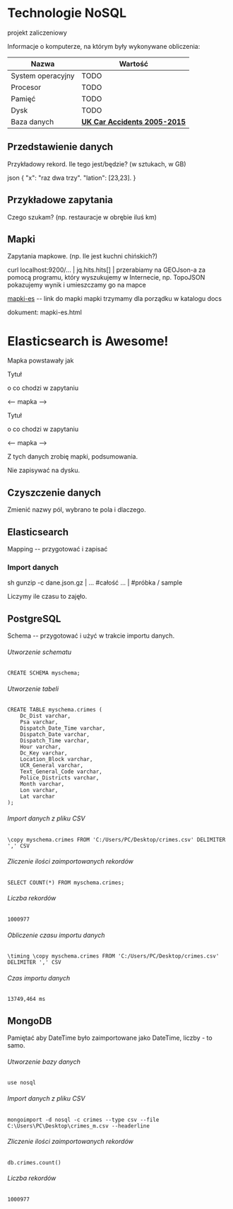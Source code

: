 <h1>Technologie NoSQL</h1>

projekt zaliczeniowy

<p>Informacje o komputerze, na którym były wykonywane obliczenia:</p>

<table>
  <thead>
    <tr>
      <th>Nazwa</th>
      <th>Wartość</th>
    </tr>
  </thead>
  <tbody>
    <tr>
      <td>System operacyjny</td>
      <td>TODO</td>
    </tr>
    <tr>
      <td>Procesor</td>
      <td>TODO</td>
    </tr>
    <tr>
      <td>Pamięć</td>
      <td>TODO</td>
    </tr>
    <tr>
      <td>Dysk</td>
      <td>TODO</td>
    </tr>
    <tr>
      <td>Baza danych</td>
      <td><a href="https://www.kaggle.com/silicon99/dft-accident-data"><b>UK Car Accidents 2005-2015</b></a></td>
    </tr>
  </tbody>
</table>






## Przedstawienie danych
Przykładowy rekord. Ile tego jest/będzie? (w sztukach, w GB)

json
{
	"x": "raz dwa trzy".
	"lation": [23,23].
}


## Przykładowe zapytania

Czego szukam? (np. restauracje w obrębie iluś km)

## Mapki
Zapytania mapkowe. (np. Ile jest kuchni chińskich?)

curl localhost:9200/... | jq.hits.hits[] | przerabiamy na GEOJson-a za pomocą programu, który wyszukujemy w Internecie, np. TopoJSON
pokazujemy wynik i umieszczamy go na mapce

[mapki-es](mapki-es) -- link do mapki
mapki trzymamy dla porządku w katalogu docs

dokument: mapki-es.html
<h1>Elasticsearch is Awesome!</h1>

<p>Mapka powstawały jak</p>
<p>Tytuł</p>
<p>o co chodzi w zapytaniu</p>
<-- mapka -->

<p>Tytuł</p>
<p>o co chodzi w zapytaniu</p>
<-- mapka -->

Z tych danych zrobię mapki, podsumowania.

Nie zapisywać na dysku.

## Czyszczenie danych
Zmienić nazwy pól, wybrano te pola i dlaczego.

## Elasticsearch

Mapping -- przygotować i zapisać

### Import danych

sh
gunzip -c dane.json.gz | ... #całość
... 		| #próbka / sample

Liczymy ile czasu to zajęło.



## PostgreSQL

Schema -- przygotować i użyć w trakcie importu danych.

<h6>Utworzenie schematu</h6>
<code>CREATE SCHEMA myschema;</code>

<h6>Utworzenie tabeli</h6>
<code>CREATE TABLE myschema.crimes (
	Dc_Dist varchar,
	Psa varchar,
	Dispatch_Date_Time varchar, 
	Dispatch_Date varchar,  
	Dispatch_Time varchar, 
	Hour varchar, 
	Dc_Key varchar, 
	Location_Block varchar, 
	UCR_General varchar, 
	Text_General_Code varchar, 
	Police_Districts varchar,
	Month varchar, 
	Lon varchar, 
	Lat varchar 
);</code>

<h6>Import danych z pliku CSV</h6>
<code>\copy myschema.crimes FROM 'C:/Users/PC/Desktop/crimes.csv' DELIMITER ',' CSV</code>

<h6>Zliczenie ilości zaimportowanych rekordów</h6>
<code>SELECT COUNT(*) FROM myschema.crimes;</code>

<h6>Liczba rekordów</h6>
<code>1000977</code>

<h6>Obliczenie czasu importu danych</h6>
<code>\timing \copy myschema.crimes FROM 'C:/Users/PC/Desktop/crimes.csv' DELIMITER ',' CSV</code>

<h6>Czas importu danych</h6>
<code>13749,464 ms</code>


## MongoDB

Pamiętać aby DateTime było zaimportowane jako DateTime, liczby - to samo.

<h6>Utworzenie bazy danych</h6>
<code>use nosql</code>

<h6>Import danych z pliku CSV</h6>
<code>mongoimport -d nosql -c crimes --type csv --file C:\Users\PC\Desktop\crimes_m.csv --headerline</code>

<h6>Zliczenie ilości zaimportowanych rekordów</h6>
<code>db.crimes.count()</code>

<h6>Liczba rekordów</h6>
<code>1000977</code>
